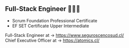 ## Full-Stack Engineer 👨🏻‍💻 
* Scrum Foundation Professional Certificate 
* EF SET Certificate Upper Intermediate
                            
Full-Stack Engineer at → https://www.seguroscencosud.cl/                                          
Chief Executive Officer at → https://atomics.cl/                                                               
                                                                                                          
